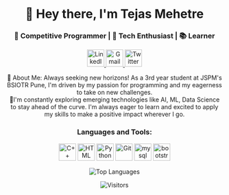 <h1 align="center">👋 Hey there, I'm Tejas Mehetre</h1>
<h3 align="center">🚀 Competitive Programmer | 🤖 Tech Enthusiast | 📚 Learner</h3>
<p align="center">
   <a href="https://www.linkedin.com/in/tejas-mehetre-132850206/" target="_blank">
    <img src="https://img.icons8.com/fluency/48/000000/linkedin.png" alt="LinkedIn" width="40" height="40"/>
  </a>
  
  <a href="mailto:tejasvmehetre@gmail.com" target="_blank">
    <img src="https://img.icons8.com/fluency/48/000000/gmail.png" alt="Gmail" width="40" height="40"/>
  </a>
  
  <a href="https://twitter.com/tejasmehetre2" target="_blank">
    <img src="https://img.icons8.com/fluency/48/000000/twitter.png" alt="Twitter" width="40" height="40"/>
  </a>
 
</p>
<p align="center">
  💬 About Me: Always seeking new horizons! As a 3rd year student at JSPM's BSIOTR Pune, I'm driven by my passion for programming and my eagerness to take on new challenges.<br>
  🚀I'm constantly exploring emerging technologies like AI, ML, Data Science to stay ahead of the curve. I'm always eager to learn and excited to apply my skills to make a positive impact wherever I go.
</p>
<h3 align="center">Languages and Tools:</h3>
<p align="center">
  <img src="https://img.icons8.com/color/48/000000/c-plus-plus-logo.png" alt="C++" width="40" height="40"/>
  <img src="https://img.icons8.com/color/48/000000/html-5--v1.png" alt="HTML" width="40" height="40"/>
  <img src="https://img.icons8.com/color/48/000000/python.png" alt="Python" width="40" height="40"/>
  <img src="https://img.icons8.com/color/48/000000/git.png" alt="Git" width="40" height="40"/>
  <img src="https://cdn.jsdelivr.net/gh/devicons/devicon/icons/mysql/mysql-original-wordmark.svg" alt="mysql" width="40" height="40"/>
  <img src="https://cdn.jsdelivr.net/gh/devicons/devicon/icons/bootstrap/bootstrap-plain-wordmark.svg" alt="bootstrap" width="40" height="40"/>



</p>
<p align="center">
  <img src="https://github-readme-stats.vercel.app/api/top-langs/?username=tejasvm123&hide=css,java,html&langs_count=6&layout=compact" alt="Top Languages"/>
</p>
<p align="center">
  <img src="https://visitor-badge.glitch.me/badge?page_id=tejasvm123.tejasvm123" alt="Visitors" />
</p>
